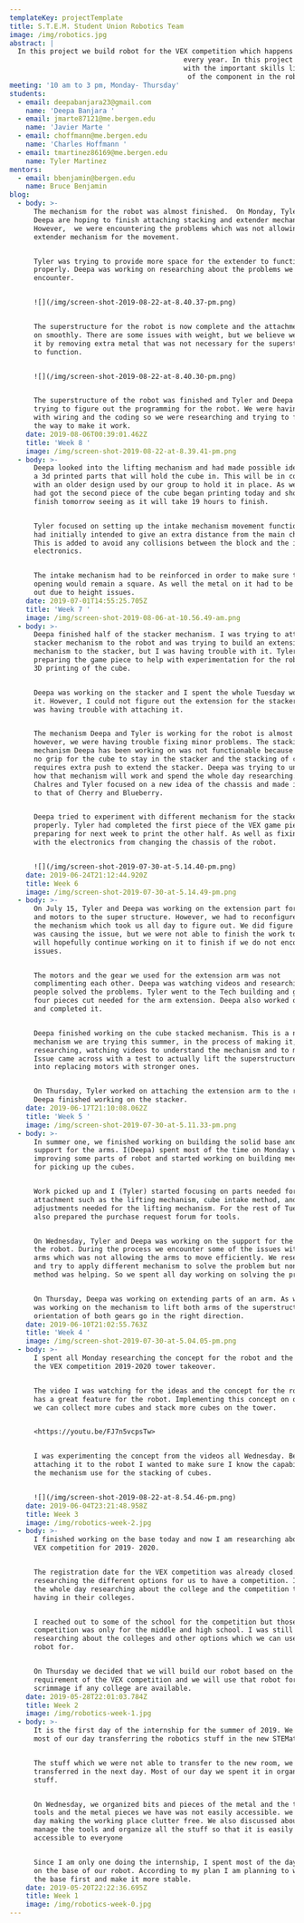 ```yaml
---
templateKey: projectTemplate
title: S.T.E.M. Student Union Robotics Team
image: /img/robotics.jpg
abstract: |
  In this project we build robot for the VEX competition which happens 
                                           every year. In this project all the members get to understand and work 
                                           with the important skills like 3D designing, programming, assembling                              
                                            of the component in the robot and many more.
meeting: '10 am to 3 pm, Monday- Thursday'
students:
  - email: deepabanjara23@gmail.com
    name: 'Deepa Banjara '
  - email: jmarte87121@me.bergen.edu
    name: 'Javier Marte '
  - email: choffmann@me.bergen.edu
    name: 'Charles Hoffmann '
  - email: tmartinez86169@me.bergen.edu
    name: Tyler Martinez
mentors:
  - email: bbenjamin@bergen.edu
    name: Bruce Benjamin
blog:
  - body: >-
      The mechanism for the robot was almost finished.  On Monday, Tyler and
      Deepa are hoping to finish attaching stacking and extender mechanism.
      However,  we were encountering the problems which was not allowing the
      extender mechanism for the movement.


      Tyler was trying to provide more space for the extender to function
      properly. Deepa was working on researching about the problems we
      encounter. 


      ![](/img/screen-shot-2019-08-22-at-8.40.37-pm.png)


      The superstructure for the robot is now complete and the attachment went
      on smoothly. There are some issues with weight, but we believe we resolved
      it by removing extra metal that was not necessary for the superstructure
      to function.


      ![](/img/screen-shot-2019-08-22-at-8.40.30-pm.png)


      The superstructure of the robot was finished and Tyler and Deepa was
      trying to figure out the programming for the robot. We were having trouble
      with wiring and the coding so we were researching and trying to figure out
      the way to make it work.
    date: 2019-08-06T00:39:01.462Z
    title: 'Week 8 '
    image: /img/screen-shot-2019-08-22-at-8.39.41-pm.png
  - body: >-
      Deepa looked into the lifting mechanism and had made possible ideas to use
      a 3d printed parts that will hold the cube in. This will be in combination
      with an older design used by our group to hold it in place. As well Tyler
      had got the second piece of the cube began printing today and should
      finish tomorrow seeing as it will take 19 hours to finish.


      Tyler focused on setting up the intake mechanism movement function that we
      had initially intended to give an extra distance from the main chassis.
      This is added to avoid any collisions between the block and the interior
      electronics. 


      The intake mechanism had to be reinforced in order to make sure the
      opening would remain a square. As well the metal on it had to be switched
      out due to height issues.
    date: 2019-07-01T14:55:25.705Z
    title: 'Week 7 '
    image: /img/screen-shot-2019-08-06-at-10.56.49-am.png
  - body: >-
      Deepa finished half of the stacker mechanism. I was trying to attach the
      stacker mechanism to the robot and was trying to build an extension
      mechanism to the stacker, but I was having trouble with it. Tyler worked
      preparing the game piece to help with experimentation for the robot with
      3D printing of the cube.


      Deepa was working on the stacker and I spent the whole Tuesday working on
      it. However, I could not figure out the extension for the stacker and I
      was having trouble with attaching it. 


      The mechanism Deepa and Tyler is working for the robot is almost done
      however, we were having trouble fixing minor problems. The stacking
      mechanism Deepa has been working on was not functionable because there was
      no grip for the cube to stay in the stacker and the stacking of cube
      requires extra push to extend the stacker. Deepa was trying to understand
      how that mechanism will work and spend the whole day researching. As well
      Chalres and Tyler focused on a new idea of the chassis and made it similar
      to that of Cherry and Blueberry.


      Deepa tried to experiment with different mechanism for the stacker to work
      properly. Tyler had completed the first piece of the VEX game piece and is
      preparing for next week to print the other half. As well as fixing issues
      with the electronics from changing the chassis of the robot.


      ![](/img/screen-shot-2019-07-30-at-5.14.40-pm.png)
    date: 2019-06-24T21:12:44.920Z
    title: Week 6
    image: /img/screen-shot-2019-07-30-at-5.14.49-pm.png
  - body: >-
      On July 15, Tyler and Deepa was working on the extension part for the arm
      and motors to the super structure. However, we had to reconfigure some of
      the mechanism which took us all day to figure out. We did figure out what
      was causing the issue, but we were not able to finish the work today. We
      will hopefully continue working on it to finish if we do not encounter any
      issues.


      The motors and the gear we used for the extension arm was not
      complimenting each other. Deepa was watching videos and researching how
      people solved the problems. Tyler went to the Tech building and got the
      four pieces cut needed for the arm extension. Deepa also worked on the arm
      and completed it.


      Deepa finished working on the cube stacked mechanism. This is a new
      mechanism we are trying this summer, in the process of making it, we were
      researching, watching videos to understand the mechanism and to modify it.
      Issue came across with a test to actually lift the superstructure, looking
      into replacing motors with stronger ones.


      On Thursday, Tyler worked on attaching the extension arm to the robot.
      Deepa finished working on the stacker.
    date: 2019-06-17T21:10:08.062Z
    title: 'Week 5 '
    image: /img/screen-shot-2019-07-30-at-5.11.33-pm.png
  - body: >-
      In summer one, we finished working on building the solid base and the
      support for the arms. I(Deepa) spent most of the time on Monday working on
      improving some parts of robot and started working on building mechanism
      for picking up the cubes.


      Work picked up and I (Tyler) started focusing on parts needed for future
      attachment such as the lifting mechanism, cube intake method, and
      adjustments needed for the lifting mechanism. For the rest of Tuesday I 
      also prepared the purchase request forum for tools.


      On Wednesday, Tyler and Deepa was working on the support for the arms of
      the robot. During the process we encounter some of the issues with the
      arms which was not allowing the arms to move efficiently. We researched
      and try to apply different mechanism to solve the problem but none of the
      method was helping. So we spent all day working on solving the problem.


      On Thursday, Deepa was working on extending parts of an arm. As well Tyler
      was working on the mechanism to lift both arms of the superstructure so
      orientation of both gears go in the right direction.
    date: 2019-06-10T21:02:55.763Z
    title: 'Week 4 '
    image: /img/screen-shot-2019-07-30-at-5.04.05-pm.png
  - body: >-
      I spent all Monday researching the concept for the robot and the rules for
      the VEX competition 2019-2020 tower takeover.


      The video I was watching for the ideas and the concept for the robot, it
      has a great feature for the robot. Implementing this concept on our robot
      we can collect more cubes and stack more cubes on the tower.


      <https://youtu.be/FJ7n5vcpsTw>


      I was experimenting the concept from the videos all Wednesday. Before
      attaching it to the robot I wanted to make sure I know the capabilities of
      the mechanism use for the stacking of cubes.


      ![](/img/screen-shot-2019-08-22-at-8.54.46-pm.png)
    date: 2019-06-04T23:21:48.958Z
    title: Week 3
    image: /img/robotics-week-2.jpg
  - body: >-
      I finished working on the base today and now I am researching about the
      VEX competition for 2019- 2020. 


      The registration date for the VEX competition was already closed. I was
      researching the different options for us to have a competition. I spent
      the whole day researching about the college and the competition they are
      having in their colleges.


      I reached out to some of the school for the competition but those
      competition was only for the middle and high school. I was still
      researching about the colleges and other options which we can use our
      robot for.


      On Thursday we decided that we will build our robot based on the
      requirement of the VEX competition and we will use that robot for the
      scrimmage if any college are available.
    date: 2019-05-28T22:01:03.784Z
    title: Week 2
    image: /img/robotics-week-1.jpg
  - body: >-
      It is the first day of the internship for the summer of 2019. We spent
      most of our day transferring the robotics stuff in the new STEMatics room.


      The stuff which we were not able to transfer to the new room, we
      transferred in the next day. Most of our day we spent it in organizing the
      stuff.


      On Wednesday, we organized bits and pieces of the metal and the tools. The
      tools and the metal pieces we have was not easily accessible. we spent the
      day making the working place clutter free. We also discussed about how to
      manage the tools and organize all the stuff so that it is easily
      accessible to everyone


      Since I am only one doing the internship, I spent most of the day working
      on the base of our robot. According to my plan I am planning to work on
      the base first and make it more stable.
    date: 2019-05-20T22:22:36.695Z
    title: Week 1
    image: /img/robotics-week-0.jpg
---
```


